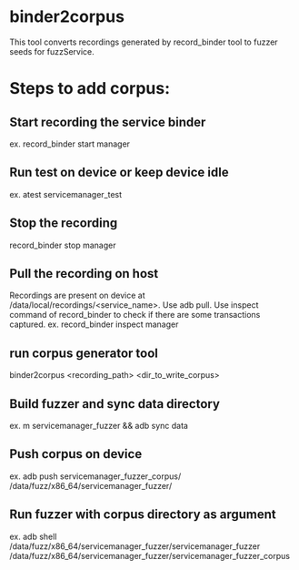 # binder2corpus

This tool converts recordings generated by record_binder tool to fuzzer seeds for fuzzService.

# Steps to add corpus:

## Start recording the service binder
ex. record_binder start manager

## Run test on device or keep device idle
ex. atest servicemanager_test

## Stop the recording
record_binder stop manager

## Pull the recording on host
Recordings are present on device at /data/local/recordings/<service_name>. Use adb pull.
Use inspect command of record_binder to check if there are some transactions captured.
ex. record_binder inspect manager

## run corpus generator tool
binder2corpus <recording_path> <dir_to_write_corpus>

## Build fuzzer and sync data directory
ex. m servicemanager_fuzzer && adb sync data

## Push corpus on device
ex. adb push servicemanager_fuzzer_corpus/ /data/fuzz/x86_64/servicemanager_fuzzer/

## Run fuzzer with corpus directory as argument
ex. adb shell /data/fuzz/x86_64/servicemanager_fuzzer/servicemanager_fuzzer /data/fuzz/x86_64/servicemanager_fuzzer/servicemanager_fuzzer_corpus